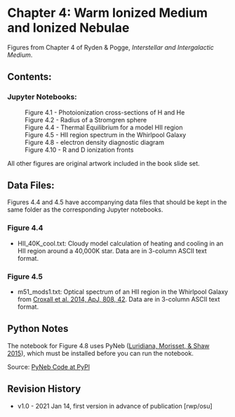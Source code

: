 # Chapter 4: Warm Ionized Medium and Ionized Nebulae

Figures from Chapter 4 of Ryden & Pogge, *Interstellar and Intergalactic Medium*.

## Contents:

### Jupyter Notebooks:
<dl>
<dd>Figure 4.1 - Photoionization cross-sections of H and He
<dd>Figure 4.2 - Radius of a Stromgren sphere
<dd>Figure 4.4 - Thermal Equilibrium for a model HII region
<dd>Figure 4.5 - HII region spectrum in the Whirlpool Galaxy
<dd>Figure 4.8 - electron density diagnostic diagram
<dd>Figure 4.10 - R and D ionization fronts
</dl>
All other figures are original artwork included in the book slide set.

## Data Files:

Figures 4.4 and 4.5 have accompanying data files that should be kept 
in the same folder as the corresponding Jupyter notebooks.

### Figure 4.4
* HII_40K_cool.txt: Cloudy model calculation of heating and cooling in an HII region around a 40,000K star. Data are in 3-column ASCII text format.

### Figure 4.5
 * m51_mods1.txt: Optical spectrum of an HII region in the Whirlpool Galaxy from [Croxall et al. 2014, ApJ, 808, 42](https://ui.adsabs.harvard.edu/abs/2015ApJ...808...42C). Data are in 3-column ASCII text format.

## Python Notes

The notebook for Figure 4.8 uses PyNeb ([Luridiana, Morisset, & Shaw 2015](https://ui.adsabs.harvard.edu/abs/2015A%26A...573A..42L/abstract)), which must be installed
before you can run the notebook.

Source: [PyNeb Code at PyPl](https://pypi.org/project/PyNeb/)

## Revision History

* v1.0 - 2021 Jan 14, first version in advance of publication [rwp/osu]
